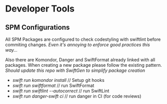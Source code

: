 # Developer Tools

## SPM Configurations

All SPM Packages are configured to check codestyling with swiftlint before commiting changes. *Even it's annoying to enforce good practices this way...*

Also there are Komondor, Danger and SwiftFormat already linked with all packages. When creating a new package please follow the existing pattern. *Should update this repo with SwiftGen to simplify package creation*

- *swift run komondor install* // Setup git hooks
- *swift run swiftformat* // run SwiftFormat
- *swift run swiftlint --autocorrect* // run SwiftLint
- *swift run danger-swift ci* // run danger in CI (for code reviews)
